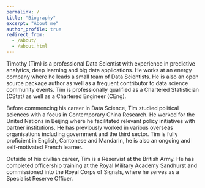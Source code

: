```yaml
---
permalink: /
title: "Biography"
excerpt: "About me"
author_profile: true
redirect_from: 
  - /about/
  - /about.html
---
```


Timothy (Tim) is a professional Data Scientist with experience in predictive analytics, deep learning and big data applications. He works at an energy company where he leads a small team of Data Scientists. He is also an open source package author as well as a frequent contributor to data science community events. Tim is professionally qualified as a Chartered Statistician (CStat) as well as a Chartered Engineer (CEng).

Before commencing his career in Data Science, Tim studied political sciences with a focus in Contemporary China Research. He worked for the United Nations in Beijing where he facilitated relevant policy initiatives with partner institutions. He has previously worked in various overseas organisations including government and the third sector. Tim is fully proficient in English, Cantonese and Mandarin, he is also an ongoing and self-motivated French learner.

Outside of his civilian career, Tim is a Reservist at the British Army. He has completed officership training at the Royal Military Academy Sandhurst and commissioned into the Royal Corps of Signals, where he serves as a Specialist Reserve Officer.
